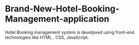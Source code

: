 # Brand-New-Hotel-Booking-Management-application
Hotel Booking management system is develpoed using front-end technologies like HTML , CSS, JavaScript.
